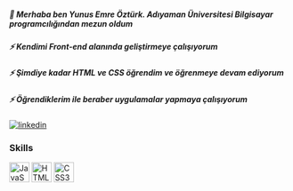 

##### 💬 Merhaba ben Yunus Emre Öztürk. Adıyaman Üniversitesi Bilgisayar programcılığından mezun oldum  
##### ⚡ Kendimi Front-end alanında geliştirmeye çalışıyorum
##### ⚡ Şimdiye kadar HTML ve CSS öğrendim ve öğrenmeye devam ediyorum
##### ⚡ Öğrendiklerim ile beraber uygulamalar yapmaya çalışıyorum

[![linkedin](https://img.shields.io/badge/Linkedin-000000?style=for-the-badge&logo=Linkedin&logoColor=white)](https://www.linkedin.com/in/yunus-emre-%C3%B6zt%C3%BCrk-83a794250/)


### Skills

<p align="left">
<a href="https://developer.mozilla.org/en-US/docs/Web/JavaScript" target="_blank" rel="noreferrer"><img src="https://raw.githubusercontent.com/danielcranney/readme-generator/main/public/icons/skills/javascript-colored.svg" width="36" height="36" alt="JavaScript" /></a>
<a href="https://developer.mozilla.org/en-US/docs/Glossary/HTML5" target="_blank" rel="noreferrer"><img src="https://raw.githubusercontent.com/danielcranney/readme-generator/main/public/icons/skills/html5-colored.svg" width="36" height="36" alt="HTML5" /></a>
<a href="https://www.w3.org/TR/CSS/#css" target="_blank" rel="noreferrer"><img src="https://raw.githubusercontent.com/danielcranney/readme-generator/main/public/icons/skills/css3-colored.svg" width="36" height="36" alt="CSS3" /></a>
</p>







